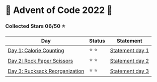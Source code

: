 # 🎄 Advent of Code 2022 🎄

### Collected Stars 06/50 ⭐

| Day                                                         | Status | Statement                                              |
| ----------------------------------------------------------- | ------ | ------------------------------------------------------ |
| [Day 1: Calorie Counting](./solutions/code.day01.py)        | ⭐ ⭐  | [Statement day 1](https://adventofcode.com/2022/day/1) |
| [Day 2: Rock Paper Scissors](./solutions/code.day02.py)     | ⭐ ⭐  | [Statement day 2](https://adventofcode.com/2022/day/2) |
| [Day 3: Rucksack Reorganization](./solutions/code.day03.py) | ⭐ ⭐  | [Statement day 3](https://adventofcode.com/2022/day/3) |
